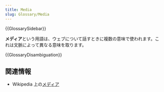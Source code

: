 ```yaml
---
title: Media
slug: Glossary/Media
---
```


{{GlossarySidebar}}

**メディア**という用語は、ウェブについて話すときに複数の意味で使われます。これは文脈によって異なる意味を取ります。

{{GlossaryDisambiguation}}

## 関連情報

- Wikipedia 上の[メディア](https://ja.wikipedia.org/wiki/メディア)
